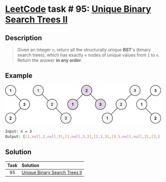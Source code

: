 # [LeetCode][leetcode] task # 95: [Unique Binary Search Trees II][task]

Description
-----------

> Given an integer `n`, return all the structurally unique **BST**'s (binary search trees),
> which has exactly `n` nodes of unique values from `1` to `n`.
> Return the answer **in any order**.

 Example
-------

![tree.png](image/tree.png)

```sh
Input: n = 3
Output: [[1,null,2,null,3],[1,null,3,2],[2,1,3],[3,1,null,null,2],[3,2,null,1]]
```

Solution
--------

| Task | Solution                                  |
|:----:|:------------------------------------------|
|  95  | [Unique Binary Search Trees II][solution] |


[leetcode]: <http://leetcode.com/>
[task]: <https://leetcode.com/problems/unique-binary-search-trees-ii/>
[solution]: <https://github.com/wellaxis/witalis-jkit/blob/main/module/tasks/src/main/java/com/witalis/jkit/tasks/core/task/leetcode/h1/p95/option/Practice.java>
